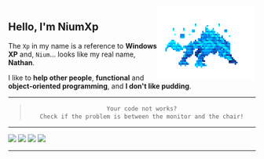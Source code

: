 <img align="right" src=".github/monster.gif">

## Hello, I'm NiumXp
The `Xp` in my name is a reference to **Windows XP** and, `Nium`... looks like my real name, **Nathan**.

I like to **help other people**, **functional** and **object-oriented programming**, and **I don't like pudding**.

---

<blockquote align="center">

```
Your code not works?
Check if the problem is between the monitor and the chair!
```
</blockquote>

---

![](https://img.shields.io/badge/-Python-fff569?style=for-the-badge&logo=Python&logoColor=242424)
![](https://img.shields.io/badge/-Go-52e5ff?&style=for-the-badge&logo=Go&logoColor=242424)
![](https://img.shields.io/badge/-MongoDB-63ff8d?&style=for-the-badge&logo=MongoDB&logoColor=242424)
![](https://img.shields.io/badge/-Git-ff513d?&style=for-the-badge&logo=Git&logoColor=242424)

---
